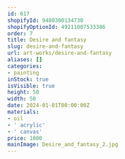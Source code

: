 ```yaml
---
id: 617
shopifyId: 9480300134730
shopifyOptionId: 49211007533386
order: 7
title: Desire and fantasy
slug: desire-and-fantasy
url: art-works/desire-and-fantasy
aliases: []
categories:
- painting
inStock: true
isVisible: true
height: 50
width: 50
date: 2024-01-01T00:00:00Z
materials:
- oil
- ' acrylic'
- ' canvas'
price: 1000
mainImage: Desire_and_fantasy_2.jpg
---
```

